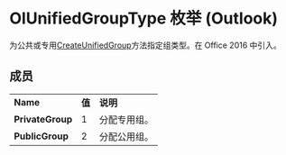 
# OlUnifiedGroupType 枚举 (Outlook)

为公共或专用[CreateUnifiedGroup](45f70f08-f198-22a2-79c5-26dc3247e164.md)方法指定组类型。在 Office 2016 中引入。


## 成员


||||
|:-----|:-----|:-----|
|**Name**|**值**|**说明**|
|**PrivateGroup**|1|分配专用组。|
|**PublicGroup**|2|分配公用组。|
